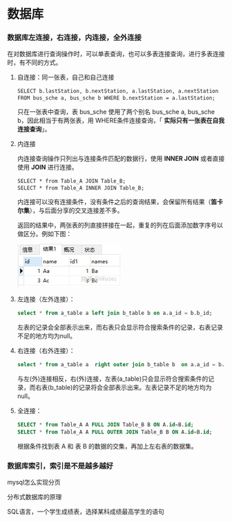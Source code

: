 # 数据库

### 数据库左连接，右连接，内连接，全外连接

在对数据库进行查询操作时，可以单表查询，也可以多表连接查询，进行多表连接时，有不同的方式。

1. 自连接：同一张表，自己和自己连接

   ```text
   SELECT b.lastStation, b.nextStation, a.lastStation, a.nextStation  FROM bus_sche a, bus_sche b WHERE b.nextStation = a.lastStation;
   ```

   只在一张表中查询，表 bus_sche 使用了两个别名 bus_sche a, bus_sche b，因此相当于有两张表，用 WHERE条件连接查询，「 **实际只有一张表在自我连接查询**」。

2. 内连接

   内连接查询操作只列出与连接条件匹配的数据行，使用 **INNER JOIN** 或者直接使用 **JOIN** 进行连接。

   ```text
   SELECT * from Table_A JOIN Table_B;
   SELECT * from Table_A INNER JOIN Table_B;
   ```

   内连接可以没有连接条件，没有条件之后的查询结果，会保留所有结果（**笛卡尔集**），与后面分享的交叉连接差不多。

   返回的结果中，两张表的列直接拼接在一起，重复的列在后面添加数字序号以做区分。例如下图：

   ![img](数据库.assets/v2-da04c0e4f55468a6e707a67e27df7f50_1440w.jpg)

3. 左连接（左外连接）：

      ```sql
      select * from a_table a left join b_table b on a.a_id = b.b_id;
      ```

      左表的记录会全部表示出来，而右表只会显示符合搜索条件的记录，右表记录不足的地方均为null。

4. 右连接（右外连接）：

      ```sql
      select * from a_table a  right outer join b_table b  on a.a_id = b.b_id;
      ```

      与左(外)连接相反，右(外)连接，左表(a_table)只会显示符合搜索条件的记录，而右表(b_table)的记录将会全部表示出来。左表记录不足的地方均为null。

5. 全连接：

      ```sql
      SELECT * from Table_A A FULL JOIN Table_B B ON A.id=B.id;
      SELECT * from Table_A A FULL OUTER JOIN Table_B B ON A.id=B.id;
      ```

      根据条件找到表 A 和 表 B 的数据的交集，再加上左右表的数据集。

### 数据库索引，索引是不是越多越好

mysql怎么实现分页

分布式数据库的原理

SQL语言，一个学生成绩表，选择某科成绩最高学生的语句